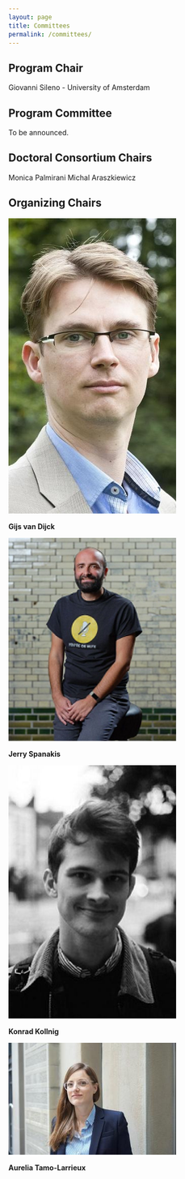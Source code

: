 ```yaml
---
layout: page
title: Committees
permalink: /committees/
---
```


## Program Chair 

Giovanni Sileno - University of Amsterdam

## Program Committee 

To be announced.

## Doctoral Consortium Chairs 

Monica Palmirani
Michal Araszkiewicz

## Organizing Chairs 

![Gijs van Dijck](assets/gijs.jpg)

**Gijs van Dijck**

![Jerry Spanakis (versie 2)](assets/jerry.png)

**Jerry Spanakis**

![Konrad Kollnig (versie 2)](assets/konrad.jpg)

**Konrad Kollnig**

![Aurelia Tamo-Larrieux (versie 2)](assets/aurelia.jpg)

**Aurelia Tamo-Larrieux**

